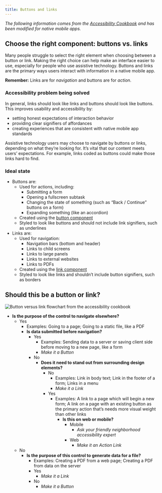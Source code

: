```yaml
---
title: Buttons and links
---
```


*The following information comes from the [Accessibility Cookbook](https://github.com/department-of-veterans-affairs/va.gov-team/blob/master/teams/CAIA/accessibility/accessibility-cookbook.md) and has been modified for native mobile apps.*

## Choose the right component: buttons vs. links
Many people struggle to select the right element when choosing between a button or link. Making the right choice can help make an interface easier to use, especially for people who use assistive technology. Buttons and links are the primary ways users interact with information in a native mobile app.

__Remember:__ Links are for *navigation* and buttons are for *action*.

### Accessibility problem being solved

In general, links should look like links and buttons should look like buttons. This improves usability and accessibility by:

- setting honest expectations of interaction behavior
- providing clear signifiers of affordances
- creating experiences that are consistent with native mobile app standards

Assistive technology users may choose to navigate by buttons or links, depending on what they’re looking for. It’s vital that our content meets users’ expectations. For example, links coded as buttons could make those links hard to find.

### Ideal state

- Buttons are:
	- Used for actions, including:
		- Submitting a form
		- Opening a fullscreen subtask
		- Changing the state of something (such as “Back / Continue” buttons on a form)
		- Expanding something (like an accordion)
	- Created using the [button component](https://department-of-veterans-affairs.github.io/va-mobile-app/design/Components/Buttons%20and%20links/Button)
	- Styled to look like buttons and should not include link signifiers, such as underlines
- Links are:
	- Used for navigation:
		- Navigation bars (bottom and header)
		- Links to child screens
		- Links to large panels
		- Links to external websites
		- Links to PDFs
	- Created using the [link component](https://department-of-veterans-affairs.github.io/va-mobile-app/design/Components/Buttons%20and%20links/Link)
	- Styled to look like links and shouldn’t include button signifiers, such as borders


## Should this be a button or link?

![Button versus link flowchart from the accessibility cookbook](/img/buttonvslink.png)

- __Is the purpose of the control to navigate elsewhere?__
	- Yes
		- Examples: Going to a page; Going to a static file, like a PDF
		- __Is data submitted before navigation?__
			- Yes
				- Examples: Sending data to a server or saving client side before moving to a new page, like a form
				- *Make it a Button*
			- No
				- __Does it need to stand out from surrounding design elements?__
					- No
						- Examples: Link in body text; Link in the footer of a form; Links in a menu
						- *Make it a Link*
					- Yes
						- Examples: A link to a page which will begin a new form; A link on a page with an existing button as the primary action that’s needs more visual weight than other links
							- __Is this on web or mobile?__
								- Mobile
									- *Ask your friendly neighborhood accessibility expert*
								- Web
									- *Make it an Action Link*
	- No
		- __Is the purpose of this control to generate data for a file?__
			- Examples: Creating a PDF from a web page; Creating a PDF from data on the server
			- Yes
				- *Make it a Link*
			- No
				- *Make it a Button*
